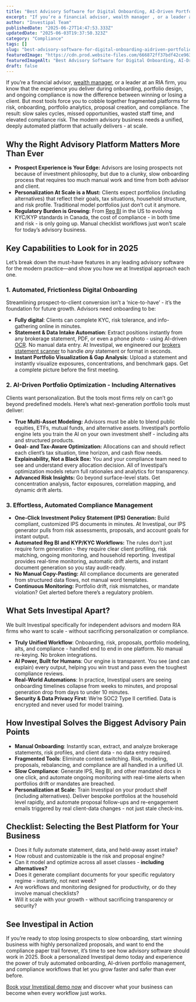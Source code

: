 ```yaml
---
title: "Best Advisory Software for Digital Onboarding, AI-Driven Portfolio Optimization & Compliance Automation"
excerpt: "If you’re a financial advisor, wealth manager , or a leader at an RIA firm, you know that the experience you deliver during onboarding, portfolio design, and ongoing compliance is now the difference between winning or."
author: "Investipal Team"
publishedDate: "2025-06-27T14:47:53.333Z"
updatedDate: "2025-06-03T19:37:50.323Z"
category: "Compliance"
tags: []
slug: "best-advisory-software-for-digital-onboarding-aidriven-portfolio-optimization-compliance-automation"
featuredImage: "https://cdn.prod.website-files.com/666872ff37bdf42ce9637d77/683f4efa9c8b40373b89de4f_The%20Biggest%20Bottlenecks%20in%20Wealth%20Management%20Sales%E2%80%94and%20How%20Automation%20Solves%20Them%20(6).png"
featuredImageAlt: "Best Advisory Software for Digital Onboarding, AI-Driven Portfolio Optimization & Compliance Automation"
draft: false
---
```

<p>If you’re a financial advisor, <a href="/segments/wealth-managers">wealth manager</a>, or a leader at an RIA firm, you know that the experience you deliver during onboarding, portfolio design, and ongoing compliance is now the difference between winning or losing a client. But most tools force you to cobble together fragmented platforms for risk, onboarding, portfolio analytics, proposal creation, and compliance. The result: slow sales cycles, missed opportunities, wasted staff time, and elevated compliance risk. The modern advisory business needs a unified, deeply automated platform that actually delivers - at scale.</p>

<h2>Why the Right Advisory Platform Matters More Than Ever</h2>
<ul>
  <li><strong>Prospect Experience is Your Edge:</strong> Advisors are losing prospects not because of investment philosophy, but due to a clunky, slow onboarding process that requires too much manual work and time from both advisor and client.</li>
  <li><strong>Personalization At Scale is a Must:</strong> Clients expect portfolios (including alternatives) that reflect their goals, tax situations, household structure, and risk profile. Traditional model portfolios just don’t cut it anymore.</li>
  <li><strong>Regulatory Burden is Growing:</strong> From <a href="/features/regulation-best-interest-generator">Reg BI</a> in the US to evolving KYC/KYP standards in Canada, the cost of compliance - in both time and risk - is only going up. Manual checklist workflows just won’t scale for today’s advisory business.</li>
</ul>

<h2>Key Capabilities to Look for in 2025</h2>
<p>Let’s break down the must-have features in any leading advisory software for the modern practice—and show you how we at Investipal approach each one.</p>

<h3>1. Automated, Frictionless Digital Onboarding</h3>
<p>Streamlining prospect-to-client conversion isn’t a ‘nice-to-have’ - it’s the foundation for future growth. Advisors need onboarding to be:</p>
<ul>
  <li><strong>Fully digital</strong>: Clients can complete KYC, risk tolerance, and info-gathering online in minutes.</li>
  <li><strong>Statement & Data Intake Automation</strong>: Extract positions instantly from any brokerage statement, PDF, or even a phone photo - using AI-driven <a href="/features/automated-statement-scanner">OCR</a>. No manual data entry. At Investipal, we engineered our <a href="/book-a-demo">brokers statement scanner</a> to handle <em>any</em> statement or format in seconds.</li>
  <li><strong>Instant Portfolio Visualization & Gap Analysis</strong>: Upload a statement and instantly visualize exposures, concentrations, and benchmark gaps. Get a complete picture before the first meeting.</li>
</ul>

<h3>2. AI-Driven Portfolio Optimization - Including Alternatives</h3>
<p>Clients want personalization. But the tools most firms rely on can’t go beyond predefined models. Here’s what next-generation portfolio tools must deliver:</p>
<ul>
  <li><strong>True Multi-Asset Modeling:</strong> Advisors must be able to blend public equities, ETFs, mutual funds, and alternative assets. Investipal’s portfolio engine lets you train the AI on your own investment shelf - including alts and structured products.</li>
  <li><strong>Goal- and Tax-Aware Optimization:</strong> Allocations can and should reflect each client’s tax situation, time horizon, and cash flow needs.</li>
  <li><strong>Explainability, Not a Black Box:</strong> You and your compliance team need to see and understand every allocation decision. All of Investipal’s optimization models return full rationales and analytics for transparency.</li>
  <li><strong>Advanced Risk Insights:</strong> Go beyond surface-level stats. Get concentration analysis, factor exposures, correlation mapping, and dynamic drift alerts.</li>
</ul>

<h3>3. Effortless, Automated Compliance Management</h3>
<ul>
  <li><strong>One-Click Investment Policy Statement (IPS) Generation:</strong> Build compliant, customized IPS documents in minutes. At Investipal, our IPS generator pulls from risk assessments, proposals, and account goals for instant output.</li>
  <li><strong>Automated Reg BI and KYP/KYC Workflows:</strong> The rules don’t just require form generation - they require clear client profiling, risk matching, ongoing monitoring, and household reporting. Investipal provides real-time monitoring, automatic drift alerts, and instant document generation so you stay audit-ready.</li>
  <li><strong>No Manual Copy-Pasting:</strong> All compliance documents are generated from structured data flows, not manual word templates. </li>
  <li><strong>Continuous Monitoring:</strong> Portfolio drift, risk mismatches, or mandate violation? Get alerted before there’s a regulatory problem.</li>
</ul>

<h2>What Sets Investipal Apart?</h2>
<p>We built Investipal specifically for independent advisors and modern RIA firms who want to scale - without sacrificing personalization or compliance.</p>
<ul>
  <li><strong>Truly Unified Workflow</strong>: Onboarding, risk, proposals, portfolio modeling, alts, and compliance - handled end to end in one platform. No manual re-keying. No broken integrations.</li>
  <li><strong>AI Power, Built for Humans</strong>: Our engine is transparent. You see (and can explain) every output, helping you win trust and pass even the toughest compliance reviews.</li>
  <li><strong>Real-World Automations</strong>: In practice, Investipal users are seeing onboarding timelines collapse from weeks to minutes, and proposal generation drop from days to under 10 minutes.</li>
  <li><strong>Security & Data Privacy First</strong>: We’re SOC2 Type II certified. Data is encrypted and never used for model training. </li>
</ul>

<h2>How Investipal Solves the Biggest Advisory Pain Points</h2>
<ul>
  <li><strong>Manual Onboarding</strong>: Instantly scan, extract, and analyze brokerage statements, risk profiles, and client data - no data entry required.</li>
  <li><strong>Fragmented Tools</strong>: Eliminate context switching. Risk, modeling, proposals, rebalancing, and compliance are all handled in a unified UI.</li>
  <li><strong>Slow Compliance</strong>: Generate IPS, Reg BI, and other mandated docs in one click, and automate ongoing monitoring with real-time alerts when portfolios drift or mandates are breached.</li>
  <li><strong>Personalization at Scale</strong>: Train Investipal on your product shelf (including alternatives). Deliver bespoke portfolios at the household level rapidly, and automate proposal follow-ups and re-engagement emails triggered by real client-data changes - not just stale check-ins.</li>
</ul>

<h2>Checklist: Selecting the Best Platform for Your Business</h2>
<ul>
  <li>Does it fully automate statement, data, and held-away asset intake?</li>
  <li>How robust and customizable is the risk and proposal engine?</li>
  <li>Can it model and optimize across all asset classes - <strong>including alternatives?</strong></li>
  <li>Does it generate compliant documents for your specific regulatory regime - instantly, not next week?</li>
  <li>Are workflows and monitoring designed for productivity, or do they involve manual checklists?</li>
  <li>Will it scale with your growth - without sacrificing transparency or security?</li>
</ul>

<h2>See Investipal in Action</h2>
<p>If you’re ready to stop losing prospects to slow onboarding, start winning business with highly personalized proposals, and want to end the compliance paper trail forever, it’s time to see how advisory software should work in 2025. Book a personalized Investipal demo today and experience the power of truly automated onboarding, AI-driven portfolio management, and compliance workflows that let you grow faster and safer than ever before.</p>

<p><a href="/book-a-demo">Book your Investipal demo now</a> and discover what your business can become when every workflow just works.</p>